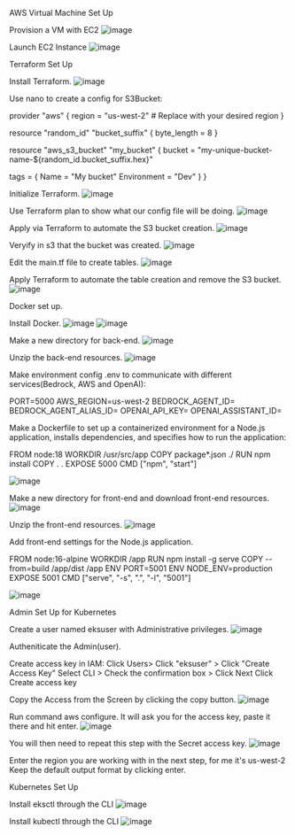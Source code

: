 AWS Virtual Machine Set Up

Provision a VM with EC2
![image](https://github.com/user-attachments/assets/f6f8e75c-e9a4-46cd-b480-c0cac552cb6c)

Launch EC2 Instance
![image](https://github.com/user-attachments/assets/1c208424-1f25-4ebf-ae0b-770db497a741)

Terraform Set Up

Install Terraform.
![image](https://github.com/user-attachments/assets/1907d4ad-3a76-4100-88b4-5b7cd224255d)

Use nano to create a config for S3Bucket:

provider "aws" {
  region = "us-west-2"  # Replace with your desired region
}

resource "random_id" "bucket_suffix" {
  byte_length = 8
}

resource "aws_s3_bucket" "my_bucket" {
  bucket = "my-unique-bucket-name-${random_id.bucket_suffix.hex}"

  tags = {
    Name        = "My bucket"
    Environment = "Dev"
  }
}

Initialize Terraform.
![image](https://github.com/user-attachments/assets/aabee7cc-d647-4064-a3ad-3e7d78b10ec0)

Use Terraform plan to show what our config file will be doing.
![image](https://github.com/user-attachments/assets/9e9dca6f-6162-4923-9a35-9ce30f66dddd)

Apply via Terraform to automate the S3 bucket creation.
![image](https://github.com/user-attachments/assets/564daa6a-4377-4b7d-b945-74ea189c95e6)

Veryify in s3 that the bucket was created.
![image](https://github.com/user-attachments/assets/7ba5e91f-c59a-4bfb-afe5-1cfc37e73bdd)

Edit the main.tf file to create tables.
![image](https://github.com/user-attachments/assets/f4697f46-cbcf-4b3b-86d3-5fce97c07e4a)

Apply Terraform to automate the table creation and remove the S3 bucket.
![image](https://github.com/user-attachments/assets/1fa6b58c-7a64-412a-a469-f6f5da42939d)

Docker set up.

Install Docker.
![image](https://github.com/user-attachments/assets/5af95d6c-33c4-463a-880c-db0b969e4adf)
![image](https://github.com/user-attachments/assets/5786f4d6-03d9-4e12-8ddb-75ffe13658cb)

Make a new directory for back-end.
![image](https://github.com/user-attachments/assets/be98734f-901f-482e-9e06-eaeb477425ac)

Unzip the back-end resources.
![image](https://github.com/user-attachments/assets/e8c4f892-c21f-4fd0-9b6a-70dca5420f98)

Make environment config .env to communicate with different services(Bedrock, AWS and OpenAI):

PORT=5000
AWS_REGION=us-west-2
BEDROCK_AGENT_ID=<your-bedrock-agent-id>
BEDROCK_AGENT_ALIAS_ID=<your-bedrock-agent-alias-id>
OPENAI_API_KEY=<your-openai-api-key>
OPENAI_ASSISTANT_ID=<your-openai-assistant-id>

Make a Dockerfile to set up a containerized environment for a Node.js application, installs dependencies, and specifies how to run the application:

FROM node:18
WORKDIR /usr/src/app
COPY package*.json ./
RUN npm install
COPY . .
EXPOSE 5000
CMD ["npm", "start"]

![image](https://github.com/user-attachments/assets/d47c7ce0-2224-437a-9ba8-b4535c0fbaaf)

Make a new directory for front-end and download front-end resources.
![image](https://github.com/user-attachments/assets/7174eb15-83e6-4ee3-ac9a-7ddbc010c42a)

Unzip the front-end resources.
![image](https://github.com/user-attachments/assets/bb62e470-e3be-459a-9e8e-33a7b1aa5cc9)

Add front-end settings for the Node.js application.

FROM node:16-alpine
WORKDIR /app
RUN npm install -g serve
COPY --from=build /app/dist /app
ENV PORT=5001
ENV NODE_ENV=production
EXPOSE 5001
CMD ["serve", "-s", ".", "-l", "5001"]

![image](https://github.com/user-attachments/assets/d5ae877d-0ca1-4552-a3dc-b1ad39589e49)

Admin Set Up for Kubernetes

Create a user named eksuser with Administrative privileges.
![image](https://github.com/user-attachments/assets/54000981-936e-4fe5-89fe-7d697aab1a87)

Autheniticate the Admin(user).

Create access key in IAM:
Click Users> Click "eksuser" > Click "Create Access Key"
Select CLI > Check the confirmation box > Click Next
Click Create access key

Copy the Access from the Screen by clicking the copy button.
![image](https://github.com/user-attachments/assets/56bf8f56-1d58-4b33-8bbd-cee23c75d019)

Run command aws configure. It will ask you for the access key, paste it there and hit enter.
![image](https://github.com/user-attachments/assets/51b2c0e3-9d9f-4253-a49d-186d76a2d69c)

You will then need to repeat this step with the Secret access key.
![image](https://github.com/user-attachments/assets/3c83efe5-34bb-4020-8688-48dc4673ebbc)

Enter the region you are working with in the next step, for me it's us-west-2
Keep the default output format by clicking enter.

Kubernetes Set Up

Install eksctl through the CLI
![image](https://github.com/user-attachments/assets/4fc9a275-10ed-4766-a72e-c2a2d4f9b669)

Install kubectl through the CLI
![image](https://github.com/user-attachments/assets/faf75f8b-a289-4970-8b8d-657a2744faa0)


